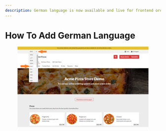 ```yaml
---
description: German language is now available and live for frontend ordering sites.
---
```


# How To Add German Language



<figure><img src="../../.gitbook/assets/image.png" alt=""><figcaption></figcaption></figure>
